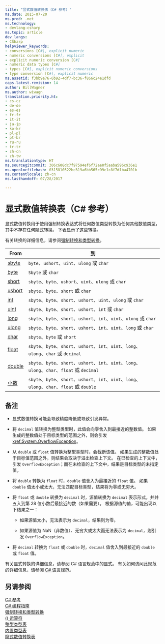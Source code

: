 ```yaml
---
title: "显式数值转换表（C# 参考）"
ms.date: 2015-07-20
ms.prod: .net
ms.technology:
- devlang-csharp
ms.topic: article
dev_langs:
- CSharp
helpviewer_keywords:
- conversions [C#], explicit numeric
- numeric conversions [C#], explicit
- explicit numeric conversion [C#]
- numeric data types [C#]
- types [C#], explicit numeric conversions
- type conversion [C#], explicit numeric
ms.assetid: f3bb9e76-6b92-4df7-bc36-f866c24e1dfd
caps.latest.revision: 14
author: BillWagner
ms.author: wiwagn
translation.priority.ht:
- cs-cz
- de-de
- es-es
- fr-fr
- it-it
- ja-jp
- ko-kr
- pl-pl
- pt-br
- ru-ru
- tr-tr
- zh-cn
- zh-tw
ms.translationtype: HT
ms.sourcegitcommit: 306c608dc7f97594ef6f72ae0f5aaba596c936e1
ms.openlocfilehash: 0315810522be319a6bb565c99e1c8f7d1ba4701b
ms.contentlocale: zh-cn
ms.lasthandoff: 07/28/2017

---
```

# <a name="explicit-numeric-conversions-table-c-reference"></a>显式数值转换表（C# 参考）
显式数值转换用于使用强制转换表达式将任何数值类型转换为任何其他数值类型，其中不存在任何隐式转换。 下表显示了这些转换。  
  
 有关转换的详细信息，请参阅[强制转换和类型转换](../../../csharp/programming-guide/types/casting-and-type-conversions.md)。  
  
|From|到|  
|----------|--------|  
|[sbyte](../../../csharp/language-reference/keywords/sbyte.md)|`byte`、`ushort`、`uint`、`ulong` 或 `char`|  
|[byte](../../../csharp/language-reference/keywords/byte.md)|`Sbyte` 或 `char`|  
|[short](../../../csharp/language-reference/keywords/short.md)|`sbyte`、`byte`、`ushort`、`uint`、`ulong` 或 `char`|  
|[ushort](../../../csharp/language-reference/keywords/ushort.md)|`sbyte`、`byte`、`short` 或 `char`|  
|[int](../../../csharp/language-reference/keywords/int.md)|`sbyte`、`byte`、`short`、`ushort`、`uint`、`ulong` 或 `char`|  
|[uint](../../../csharp/language-reference/keywords/uint.md)|`sbyte`、`byte`、`short`、`ushort`、`int` 或 `char`|  
|[long](../../../csharp/language-reference/keywords/long.md)|`sbyte`、`byte`、`short`、`ushort`、`int`、`uint`、`ulong` 或 `char`|  
|[ulong](../../../csharp/language-reference/keywords/ulong.md)|`sbyte`、`byte`、`short`、`ushort`、`int`、`uint`、`long` 或 `char`|  
|[char](../../../csharp/language-reference/keywords/char.md)|`sbyte`、`byte` 或 `short`|  
|[float](../../../csharp/language-reference/keywords/float.md)|`sbyte`、`byte`、`short`、`ushort`、`int`、`uint`、`long`、`ulong`、`char` 或 `decimal`|  
|[double](../../../csharp/language-reference/keywords/double.md)|`sbyte`、`byte`、`short`、`ushort`、`int`、`uint`、`long`、`ulong`、`char`、`float` 或 `decimal`|  
|[小数](../../../csharp/language-reference/keywords/decimal.md)|`sbyte`、`byte`、`short`、`ushort`、`int`、`uint`、`long`、`ulong`、`char`、`float` 或 `double`|  
  
## <a name="remarks"></a>备注  
  
-   显式数值转换可能会导致精度降低或导致引发异常。  
  
-   将 `decimal` 值转换为整型类型时，此值会向零舍入到最接近的整数值。 如果生成的整数值处于目标类型的范围之外，则会引发 <xref:System.OverflowException>。  
  
-   从 `double` 或 `float` 值转换为整型类型时，会截断该值。 如果生成的整数值处于目标值范围之外，则结果会取决于溢出检查上下文。 在已检查的上下文中，引发 `OverflowException`；而在未检查的上下文中，结果是目标类型的未指定值。  
  
-   将 `double` 转换为 `float` 时，`double` 值舍入为最接近的 `float` 值。 如果 `double` 值太小或太大，无法匹配目标类型，结果将为零或无穷大。  
  
-   将 `float` 或 `double` 转换为 `decimal` 时，源值转换为 `decimal` 表示形式，并并五入到第 28 位小数后最接近的数（如果需要）。 根据源值的值，可能出现以下结果之一：  
  
    -   如果源值太小，无法表示为 `decimal`，结果则为零。  
  
    -   如果源值为 NaN（非数值）、无穷大或太大而无法表示为 `decimal`，则引发 `OverflowException`。  
  
-   将 `decimal` 转换为 `float` 或 `double` 时，`decimal` 值舍入到最接近的 `double` 或 `float` 值。  
  
 有关显式转换的详细信息，请参阅 C# 语言规范中的显式。 有关如何访问此规范的详细信息，请参阅 [C# 语言规范](../../../csharp/language-reference/language-specification/index.md)。  
  
## <a name="see-also"></a>另请参阅  
 [C# 参考](../../../csharp/language-reference/index.md)   
 [C# 编程指南](../../../csharp/programming-guide/index.md)   
 [强制转换和类型转换](../../../csharp/programming-guide/types/casting-and-type-conversions.md)   
 [() 运算符](../../../csharp/language-reference/operators/invocation-operator.md)   
 [整型类型表](../../../csharp/language-reference/keywords/integral-types-table.md)   
 [内置类型表](../../../csharp/language-reference/keywords/built-in-types-table.md)   
 [隐式数值转换表](../../../csharp/language-reference/keywords/implicit-numeric-conversions-table.md)

